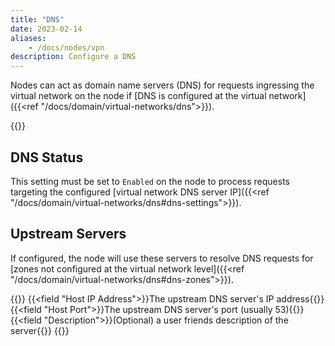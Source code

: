 ```yaml
---
title: "DNS"
date: 2023-02-14
aliases: 
    - /docs/nodes/vpn
description: Configure a DNS 
---
```


Nodes can act as domain name servers (DNS) for requests ingressing the virtual network on the node if [DNS is configured at the virtual network]({{<ref "/docs/domain/virtual-networks/dns">}}).

{{<tgimg src="list.png" width="90%" caption="VPN DNS Settings page">}}

## DNS Status
This setting must be set to `Enabled` on the node to process requests targeting the configured [virtual network DNS server IP]({{<ref "/docs/domain/virtual-networks/dns#dns-settings">}}). 

## Upstream Servers
If configured, the node will use these servers to resolve DNS requests for [zones not configured at the virtual network level]({{<ref "/docs/domain/virtual-networks/dns#dns-zones">}}). 

{{<fields>}}
{{<field "Host IP Address">}}The upstream DNS server's IP address{{</field>}}
{{<field "Host Port">}}The upstream DNS server's port (usually 53){{</field>}}
{{<field "Description">}}(Optional) a user friends description of the server{{</field>}}
{{</fields>}}